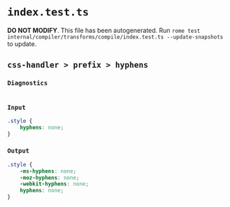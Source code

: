 # `index.test.ts`

**DO NOT MODIFY**. This file has been autogenerated. Run `rome test internal/compiler/transforms/compile/index.test.ts --update-snapshots` to update.

## `css-handler > prefix > hyphens`

### `Diagnostics`

```

```

### `Input`

```css
.style {
	hyphens: none;
}

```

### `Output`

```css
.style {
	-ms-hyphens: none;
	-moz-hyphens: none;
	-webkit-hyphens: none;
	hyphens: none;
}

```
